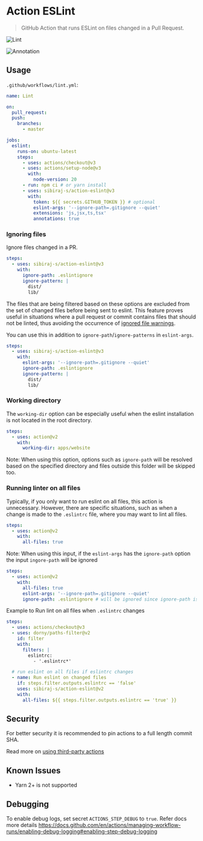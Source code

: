 # Action ESLint

> GitHub Action that runs ESLint on files changed in a Pull Request.

![Lint](https://github.com/sibiraj-s/action-eslint/workflows/Lint/badge.svg)

![Annotation](assets/annotation.png)

## Usage

`.github/workflows/lint.yml`:

```yml
name: Lint

on:
  pull_request:
  push:
    branches:
      - master

jobs:
  eslint:
    runs-on: ubuntu-latest
    steps:
      - uses: actions/checkout@v3
      - uses: actions/setup-node@v3
        with:
          node-version: 20
      - run: npm ci # or yarn install
      - uses: sibiraj-s/action-eslint@v3
        with:
          token: ${{ secrets.GITHUB_TOKEN }} # optional
          eslint-args: '--ignore-path=.gitignore --quiet'
          extensions: 'js,jsx,ts,tsx'
          annotations: true
```

### Ignoring files

Ignore files changed in a PR.

```yml
steps:
  - uses: sibiraj-s/action-eslint@v3
    with:
      ignore-path: .eslintignore
      ignore-pattern: |
        dist/
        lib/
```

The files that are being filtered based on these options are excluded from the set of changed files before being sent to
eslint. This feature proves useful in situations where a pull request or commit contains files that should not be
linted, thus avoiding the occurrence of [ignored file warnings](https://eslint.org/docs/latest/use/configure/ignore#ignored-file-warnings).

You can use this in addition to `ignore-path`/`ignore-patterns` in `eslint-args`.

```yml
steps:
  - uses: sibiraj-s/action-eslint@v3
    with:
      eslint-args: '--ignore-path=.gitignore --quiet'
      ignore-path: .eslintignore
      ignore-pattern: |
        dist/
        lib/
```

### Working directory

The `working-dir` option can be especially useful when the eslint installation is not located in the root directory.

```yml
steps:
  - uses: action@v2
    with:
      working-dir: apps/website
```

Note: When using this option, options such as `ignore-path` will be resolved based on the specified directory and files
outside this folder will be skipped too.

### Running linter on all files

Typically, if you only want to run eslint on all files, this action is unnecessary. However, there are specific situations,
such as when a change is made to the `.eslintrc` file, where you may want to lint all files.

```yml
steps:
  - uses: action@v2
    with:
      all-files: true
```

Note: When using this input, if the `eslint-args` has the `ignore-path` option the input `ingore-path` will be ignored

```yml
steps:
  - uses: action@v2
    with:
      all-files: true
      eslint-args: '--ignore-path=.gitignore --quiet'
      ignore-path: .eslintignore # will be ignored since ignore-path is already given in eslint-args
```

Example to Run lint on all files when `.eslintrc` changes

```yml
steps:
  - uses: actions/checkout@v3
  - uses: dorny/paths-filter@v2
    id: filter
    with:
      filters: |
        eslintrc:
          - '.eslintrc*'

  # run eslint on all files if eslintrc changes
  - name: Run eslint on changed files
    if: steps.filter.outputs.eslintrc == 'false'
    uses: sibiraj-s/action-eslint@v2
    with:
      all-files: ${{ steps.filter.outputs.eslintrc == 'true' }}
```

## Security

For better security it is recommended to pin actions to a full length commit SHA.

Read more on [using third-party actions](https://docs.github.com/en/actions/learn-github-actions/security-hardening-for-github-actions#using-third-party-actions)

## Known Issues

- Yarn 2+ is not supported

## Debugging

To enable debug logs, set secret `ACTIONS_STEP_DEBUG` to `true`. Refer docs more details
https://docs.github.com/en/actions/managing-workflow-runs/enabling-debug-logging#enabling-step-debug-logging
